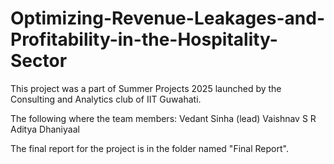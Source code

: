 # Optimizing-Revenue-Leakages-and-Profitability-in-the-Hospitality-Sector

This project was a part of Summer Projects 2025 launched by the Consulting and Analytics club of IIT Guwahati. 

The following where the team members: 
Vedant Sinha (lead)
Vaishnav S R
Aditya Dhaniyaal

The final report for the project is in the folder named "Final Report". 
